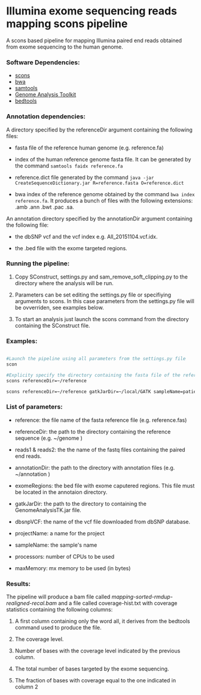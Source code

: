 # Illumina exome sequencing reads mapping scons pipeline

A scons based pipeline for mapping Illumina paired end reads obtained from exome sequencing to the human genome.

### Software Dependencies:
* [scons](http://scons.org/)
* [bwa](http://bio-bwa.sourceforge.net/)
* [samtools](http://www.htslib.org/)
* [Genome Analysis Toolkit](https://software.broadinstitute.org/gatk/)
* [bedtools](http://bedtools.readthedocs.io/)


### Annotation dependencies:

A directory specified by the referenceDir argument containing the following files:

* fasta file of the reference human genome (e.g. reference.fa)

* index of the human reference genome fasta file. It can be generated by the command `samtools faidx reference.fa`

* reference.dict file generated by the command `java -jar CreateSequenceDictionary.jar R=reference.fasta O=reference.dict ` 

* bwa index of the reference genome obtained by the command `bwa index reference.fa`. It produces a bunch of files with the following extensions: .amb .ann .bwt .pac .sa.

An annotation directory specified by the annotationDir argument containing the following file:

* the dbSNP vcf and the vcf index e.g. All_20151104.vcf.idx.

* the .bed file with the exome targeted regions. 




### Running the pipeline:


1. Copy SConstruct, settings.py and sam_remove_soft_clipping.py to the directory where the analysis will be run.

2. Parameters can be set editing the settings.py file or specifiying arguments to scons. In this case parameters from the settings.py file will be ovverriden, see examples below.

2. To start an analysis just launch the scons command from the directory containing the SConstruct file. 


### Examples:

```bash

#Launch the pipeline using all parameters from the settings.py file
scon

#Explicity specify the directory containing the fasta file of the reference genome
scons referenceDir=~/reference

scons referenceDir=~/reference gatkJarDir=~/local/GATK sampleName=patient1

```


### List of parameters:

* reference:  the file name of the fasta reference file (e.g. reference.fas)

* referenceDir: the path to the directory containing the reference sequence (e.g. ~/genome ) 

* reads1 & reads2: the the name of the fastq files containing the paired end reads.

* annotationDir: the path to the directory with annotation files (e.g. ~/annotation )

* exomeRegions: the bed file with exome caputered regions. This file must be located in the annotaion directory.

* gatkJarDir: the path to the directory to containing the GenomeAnalysisTK.jar file.

* dbsnpVCF: the name of the vcf file downloaded from dbSNP database.

* projectName: a name for the project

* sampleName: the sample's name

* processors: number of CPUs to be used

* maxMemory: mx memory to be used (in bytes)


### Results:

The pipeline will produce a bam file called *mapping-sorted-rmdup-realigned-recal.bam* and a file called coverage-hist.txt with coverage statistics containing the following columns:

1. A first column containing only the word all, it derives from the bedtools command used to produce the file.

2. The coverage level.

3. Number of bases with the coverage level indicated by the previous column.

4. The total number of bases targeted by the exome sequencing.

5. The fraction of bases with coverage equal to the one indicated in column 2
